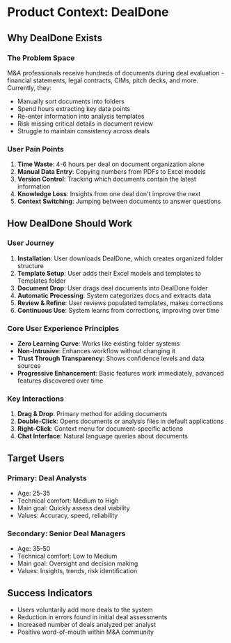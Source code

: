 # Product Context: DealDone

## Why DealDone Exists

### The Problem Space
M&A professionals receive hundreds of documents during deal evaluation - financial statements, legal contracts, CIMs, pitch decks, and more. Currently, they:
- Manually sort documents into folders
- Spend hours extracting key data points
- Re-enter information into analysis templates
- Risk missing critical details in document review
- Struggle to maintain consistency across deals

### User Pain Points
1. **Time Waste**: 4-6 hours per deal on document organization alone
2. **Manual Data Entry**: Copying numbers from PDFs to Excel models
3. **Version Control**: Tracking which documents contain the latest information
4. **Knowledge Loss**: Insights from one deal don't improve the next
5. **Context Switching**: Jumping between documents to answer questions

## How DealDone Should Work

### User Journey
1. **Installation**: User downloads DealDone, which creates organized folder structure
2. **Template Setup**: User adds their Excel models and templates to Templates folder
3. **Document Drop**: User drags deal documents into DealDone folder
4. **Automatic Processing**: System categorizes docs and extracts data
5. **Review & Refine**: User reviews populated templates, makes corrections
6. **Continuous Use**: System learns from corrections, improving over time

### Core User Experience Principles
- **Zero Learning Curve**: Works like existing folder systems
- **Non-Intrusive**: Enhances workflow without changing it
- **Trust Through Transparency**: Shows confidence levels and data sources
- **Progressive Enhancement**: Basic features work immediately, advanced features discovered over time

### Key Interactions
1. **Drag & Drop**: Primary method for adding documents
2. **Double-Click**: Opens documents or analysis files in default applications
3. **Right-Click**: Context menu for document-specific actions
4. **Chat Interface**: Natural language queries about documents

## Target Users

### Primary: Deal Analysts
- Age: 25-35
- Technical comfort: Medium to High
- Main goal: Quickly assess deal viability
- Values: Accuracy, speed, reliability

### Secondary: Senior Deal Managers
- Age: 35-50
- Technical comfort: Low to Medium
- Main goal: Oversight and decision making
- Values: Insights, trends, risk identification

## Success Indicators
- Users voluntarily add more deals to the system
- Reduction in errors found in initial deal assessments
- Increased number of deals analyzed per analyst
- Positive word-of-mouth within M&A community 